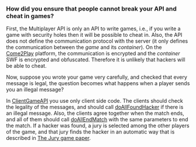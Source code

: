 ### How did you ensure that people cannot break your API and cheat in games? ###

First, the Multiplayer API is only an API to write games,
i.e., if you write a game with security holes then it will be possible to cheat in.
Also, the API does not define the communication protocol with the server (it only defines the communication between the _game_ and its _container_).
On the [Come2Play](Come2Play.md) platform, the communication is encrypted and the _container_ SWF is encrypted and obfuscated.
Therefore it is unlikely that hackers will be able to cheat.

Now, suppose you wrote your game very carefully,
and checked that every message is legal,
the question becomes what happens when a player sends you an illegal message?

In [ClientGameAPI](ClientGameAPI.md) you use only client side code.
The clients should check the legality of the messages, and should call [doAllFoundHacker](doAllFoundHacker.md) if there is an illegal message.
Also, the clients agree together when the match ends, and all of them should call [doAllEndMatch](doAllEndMatch.md) with the same parameters to end the match.
If a hacker was found, a jury is selected among the other players of the game, and that jury finds the hacker in an automatic way
that is described in [The Jury game paper](http://multiplayer-api.googlecode.com/files/SecureClientGameAPI_version2.pdf).